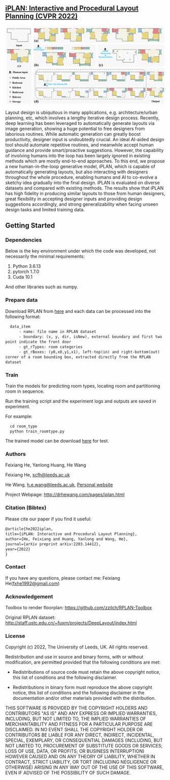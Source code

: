 ## [iPLAN: Interactive and Procedural Layout Planning (CVPR 2022)](https://arxiv.org/pdf/2203.14412.pdf)
![Paper Image](./iPlan.png)

Layout design is ubiquitous in many applications, e.g. architecture/urban planning, etc, which involves a lengthy iterative design process. Recently, deep learning has been leveraged to automatically generate layouts via image generation, showing a huge potential to free designers from laborious routines. While automatic generation can greatly boost productivity, designer input is undoubtedly crucial. An ideal AI-aided design tool should automate repetitive routines, and meanwhile accept human guidance and provide smart/proactive suggestions. However, the capability of involving humans into the loop has been largely ignored in existing methods which are mostly end-to-end approaches. To this end, we propose a new human-in-the-loop generative model, iPLAN, which is capable of automatically generating layouts, but also interacting with designers throughout the whole procedure, enabling humans and AI to co-evolve a sketchy idea gradually into the final design. iPLAN is evaluated on diverse datasets and compared with existing methods. The results show that iPLAN has high fidelity in producing similar layouts to those from human designers, great flexibility in accepting designer inputs and providing design suggestions accordingly, and strong generalizability when facing unseen design tasks and limited training data.

## Getting Started
### Dependencies
Below is the key environment under which the code was developed, not necessarily the minimal requirements:

1. Python 3.6.13
2. pytorch 1.7.0
3. Cuda 10.1

And other libraries such as numpy.

### Prepare data
Download RPLAN from [here](http://staff.ustc.edu.cn/~fuxm/projects/DeepLayout/index.html) and each data can be processed into the following format:

```
  data_item
      - name: file name in RPLAN dataset
      - boundary: (x, y, dir, isNew), external boundary and first two point indicate the front door
      - gt_rTypes: room categories
      - gt_rBoxes: (y0,x0,y1,x1), left-top(in) and right-bottom(out) corner of a room bounding box, extracted directly from the RPLAN dataset
  ```

### Train
Train the models for predicting room types, locating room and partitioning room in sequence.

Run the training script and the experiment logs and outputs are saved in experiment.

For example:
```
  cd room_type
  python train_roomtype.py
```
The trained model can be download [here](https://drive.google.com/drive/folders/1TRMKu6zw-pgEpGja2zTCixA2WhhU5KXr?usp=sharing) for test.
### Authors
Feixiang He, Yanlong Huang, He Wang

Feixiang He, scfh@leeds.ac.uk

He Wang, h.e.wang@leeds.ac.uk, [Personal website](https://drhewang.com)

Project Webpage: http://drhewang.com/pages/iplan.html

### Citation (Bibtex)
Please cite our paper if you find it useful:

    @article{he2022iplan,
    title={iPLAN: Interactive and Procedural Layout Planning},
    author={He, Feixiang and Huang, Yanlong and Wang, He},
    journal={arXiv preprint arXiv:2203.14412},
    year={2022}
    }

### Contact
If you have any questions, please contact me: Feixiang He(fxhe1992@gmail.com)

### Acknowledgement
Toolbox to render floorplan: https://github.com/zzilch/RPLAN-Toolbox

Original RPLAN dataset: http://staff.ustc.edu.cn/~fuxm/projects/DeepLayout/index.html

### License

Copyright (c) 2022, The University of Leeds, UK. All rights reserved.

Redistribution and use in source and binary forms, with or without modification, are permitted provided that the following conditions are met:

* Redistributions of source code must retain the above copyright notice, this list of conditions and the following disclaimer.

* Redistributions in binary form must reproduce the above copyright notice, this list of conditions and the following disclaimer in the documentation and/or other materials provided with the distribution.

THIS SOFTWARE IS PROVIDED BY THE COPYRIGHT HOLDERS AND CONTRIBUTORS "AS IS" AND ANY EXPRESS OR IMPLIED WARRANTIES, INCLUDING, BUT NOT LIMITED TO, THE IMPLIED WARRANTIES OF MERCHANTABILITY AND FITNESS FOR A PARTICULAR PURPOSE ARE DISCLAIMED. IN NO EVENT SHALL THE COPYRIGHT HOLDER OR CONTRIBUTORS BE LIABLE FOR ANY DIRECT, INDIRECT, INCIDENTAL, SPECIAL, EXEMPLARY, OR CONSEQUENTIAL DAMAGES (INCLUDING, BUT NOT LIMITED TO, PROCUREMENT OF SUBSTITUTE GOODS OR SERVICES; LOSS OF USE, DATA, OR PROFITS; OR BUSINESS INTERRUPTION) HOWEVER CAUSED AND ON ANY THEORY OF LIABILITY, WHETHER IN CONTRACT, STRICT LIABILITY, OR TORT (INCLUDING NEGLIGENCE OR OTHERWISE) ARISING IN ANY WAY OUT OF THE USE OF THIS SOFTWARE, EVEN IF ADVISED OF THE POSSIBILITY OF SUCH DAMAGE.
